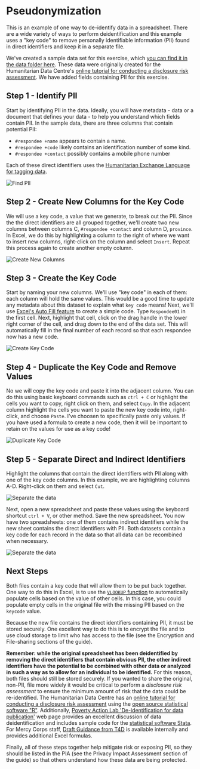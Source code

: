 # Pseudonymization
This is an example of one way to de-identify data in a spreadsheet. There are a wide variety of ways to perform deidentification and this example uses a "key code" to remove personally identifiable information (PII) found in direct identifiers and keep it in a separate file.

We've created a sample data set for this exercise, which [you can find it in the data folder here](data/Pseudonymization_example.csv). These data were originally created for the Humanitarian Data Centre's [online tutorial for conducting a disclosure risk assessment](https://centre.humdata.org/learning-path/disclosure-risk-assessment-overview/). We have added fields containing PII for this exercise.

## Step 1 - Identify PII
Start by identifying PII in the data. Ideally, you will have metadata - data or a document that defines your data - to help you understand which fields contain PII. In the sample data, there are three columns that contain potential PII:
- `#respondee +name` appears to contain a name.
- `#respondee +code` likely contains an identification number of some kind.
- `#respondee +contact` possibly contains a mobile phone number

Each of these direct identifiers uses the [Humanitarian Exchange Language for tagging data](https://hxlstandard.org).

![Find PII](images/Step1-Find-PII.png)

## Step 2 - Create New Columns for the Key Code
We will use a key code, a value that we generate, to break out the PII. Since the the direct identifiers are all grouped together, we'll create two new columns between columns C, `#respondee +contact` and column D, `province`. In Excel, we do this by highlighting a column to the right of where we want to insert new columns, right-click on the column and select `Insert`. Repeat this process again to create another empty column.

![Create New Columns](images/Step2-create-columns.png)

## Step 3 - Create the Key Code
Start by naming your new columns. We'll use "key code" in each of them: each column will hold the same values. This would be a good time to update any metadata about this dataset to explain what `key code` means! Next, we'll use [Excel's Auto Fill feature](https://support.microsoft.com/en-us/office/fill-data-automatically-in-worksheet-cells-74e31bdd-d993-45da-aa82-35a236c5b5db) to create a simple code. Type `Respondee01` in the first cell. Next, highlight that cell, click on the drag handle in the lower right corner of the cell, and drag down to the end of the data set. This will automatically fill in the final number of each record so that each respondee now has a new code.

![Create Key Code](images/Step3-create-key-code.png)

## Step 4 - Duplicate the Key Code and Remove Values
No we will copy the key code and paste it into the adjacent column. You can do this using basic keyboard commands such as `ctrl + C` or highlight the cells you want to copy, right click on them, and select `Copy`. In the adjacent column highlight the cells you want to paste the new key code into, right-click, and choose `Paste`. I've choosen to specifically paste only values. If you have used a formula to create a new code, then it will be important to retain on the values for use as a key code!

![Duplicate Key Code](images/Step4-duplicate-key-code.png)

## Step 5 - Separate Direct and Indirect Identifiers
Highlight the columns that contain the direct identifiers with PII along with one of the key code columns. In this example, we are highlighting columns A-D. Right-click on them and select `Cut`.

![Separate the data](images/Step5-separate-data.png)

Next, open a new spreadsheet and paste these values using the keyboard shortcut `ctrl + V`, or other method. Save the new spreadsheet. You now have two spreadsheets: one of them contains indirect identifiers while the new sheet contains the direct identifiers with PII. Both datasets contain a key code for each record in the data so that all data can be recombined when necessary.

![Separate the data](images/Step5a-separate-data.png)


## Next Steps
Both files contain a key code that will allow them to be put back together. One way to do this in Excel, is to use the [`VLOOKUP` function](https://support.microsoft.com/en-us/office/vlookup-function-0bbc8083-26fe-4963-8ab8-93a18ad188a1) to automatically populate cells based on the value of other cells. In this case, you could populate empty cells in the original file with the missing PII based on the `keycode` value.

Because the new file contains the direct identifiers containing PII, it must be stored securely. One excellent way to do this is to encrypt the file and to use cloud storage to limit who has access to the file (see the Encryption and File-sharing sections of the guide).

**Remember: while the original spreadsheet has been deidentified by removing the direct identifiers that contain obvious PII, the other indirect identifiers have the potential to be combined with other data or analyzed in such a way as to allow for an individual to be identified.** For this reason, both files should still be stored securely. If you wanted to share the original, non-PII, file more widely it would be critical to perform a *disclosure risk assessment* to ensure the minimum amount of risk that the data could be re-identified. The Humanitarian Data Centre has an [online tutorial for conducting a disclosure risk assessment](https://centre.humdata.org/learning-path/disclosure-risk-assessment-overview/) using the [open source statistical software "R"](https://www.r-project.org/). Additionally, [Poverty Action Lab 'De-identification for data publication'](https://www.povertyactionlab.org/resource/data-de-identification) web page provides an excellent discussion of data deidentification and includes sample code for the [statistical software Stata](https://www.stata.com/). For Mercy Corps staff, [Draft Guidance from T4D](https://docs.google.com/document/d/1wFI5Ltvu9abtuRDVVZnbY2rdR61N3Eel4egZ02HuvU0/edit?usp=sharing) is available internally and provides additional Excel formulas.  

Finally, all of these steps together help mitigate risk or exposing PII, so they should be listed in the PIA (see the Privacy Impact Assessment section of the guide) so that others understand how these data are being protected.
